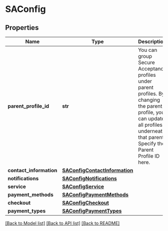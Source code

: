 # SAConfig

## Properties
Name | Type | Description | Notes
------------ | ------------- | ------------- | -------------
**parent_profile_id** | **str** | You can group Secure Acceptance profiles under parent profiles. By changing the parent profile, you can update all profiles underneath that parent. Specify the Parent Profile ID here. | [optional] 
**contact_information** | [**SAConfigContactInformation**](SAConfigContactInformation.md) |  | [optional] 
**notifications** | [**SAConfigNotifications**](SAConfigNotifications.md) |  | [optional] 
**service** | [**SAConfigService**](SAConfigService.md) |  | [optional] 
**payment_methods** | [**SAConfigPaymentMethods**](SAConfigPaymentMethods.md) |  | [optional] 
**checkout** | [**SAConfigCheckout**](SAConfigCheckout.md) |  | [optional] 
**payment_types** | [**SAConfigPaymentTypes**](SAConfigPaymentTypes.md) |  | [optional] 

[[Back to Model list]](../README.md#documentation-for-models) [[Back to API list]](../README.md#documentation-for-api-endpoints) [[Back to README]](../README.md)


